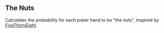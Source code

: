 ## The Nuts

Calculates the probability for each poker hand to be "the nuts", inspired by 
[FiveThirtyEight](https://fivethirtyeight.com/features/can-you-find-the-perfect-poker-hand-can-you-shut-this-infernal-box/).
